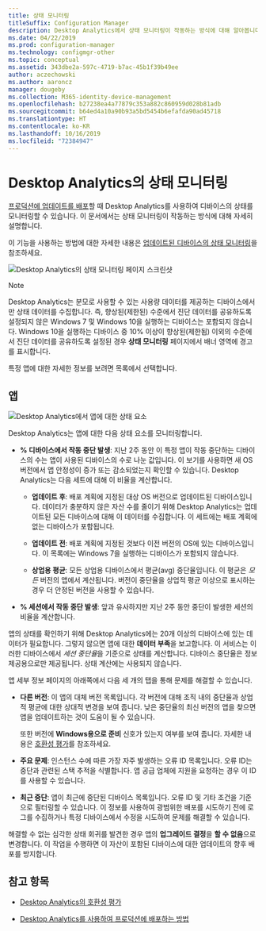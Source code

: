 ```yaml
---
title: 상태 모니터링
titleSuffix: Configuration Manager
description: Desktop Analytics에서 상태 모니터링이 작동하는 방식에 대해 알아봅니다.
ms.date: 04/22/2019
ms.prod: configuration-manager
ms.technology: configmgr-other
ms.topic: conceptual
ms.assetid: 343dbe2a-597c-4719-b7ac-45b1f39b49ee
author: aczechowski
ms.author: aaroncz
manager: dougeby
ms.collection: M365-identity-device-management
ms.openlocfilehash: b27238ea4a77879c353a882c860959d028b81adb
ms.sourcegitcommit: b64ed4a10a90b93a5bd5454b6efafda90ad45718
ms.translationtype: HT
ms.contentlocale: ko-KR
ms.lasthandoff: 10/16/2019
ms.locfileid: "72384947"
---
```

# <a name="health-status-monitoring-in-desktop-analytics"></a>Desktop Analytics의 상태 모니터링

[프로덕션에 업데이트를 배포](/sccm/desktop-analytics/deploy-prod)할 때 Desktop Analytics를 사용하여 디바이스의 상태를 모니터링할 수 있습니다. 이 문서에서는 상태 모니터링이 작동하는 방식에 대해 자세히 설명합니다.

이 기능을 사용하는 방법에 대한 자세한 내용은 [업데이트된 디바이스의 상태 모니터링](/sccm/desktop-analytics/deploy-prod#bkmk_monitor)을 참조하세요.

![Desktop Analytics의 상태 모니터링 페이지 스크린샷](media/monitor-health.png)

> [!NOTE]  
> Desktop Analytics는 분모로 사용할 수 있는 사용량 데이터를 제공하는 디바이스에서만 상태 데이터를 수집합니다. 즉, 향상된(제한된) 수준에서 진단 데이터를 공유하도록 설정되지 않은 Windows 7 및 Windows 10을 실행하는 디바이스는 포함되지 않습니다. Windows 10을 실행하는 디바이스 중 10% 이상이 향상된(제한됨) 이외의 수준에서 진단 데이터를 공유하도록 설정된 경우 **상태 모니터링** 페이지에서 배너 영역에 경고를 표시합니다.  

특정 앱에 대한 자세한 정보를 보려면 목록에서 선택합니다.



## <a name="apps"></a>앱

![Desktop Analytics에서 앱에 대한 상태 요소](media/monitor-health-status-factors.png)

Desktop Analytics는 앱에 대한 다음 상태 요소를 모니터링합니다.

- **% 디바이스에서 작동 중단 발생**: 지난 2주 동안 이 특정 앱이 작동 중단하는 디바이스의 수는 앱이 사용된 디바이스의 수로 나눈 값입니다. 이 보기를 사용하면 새 OS 버전에서 앱 안정성이 증가 또는 감소되었는지 확인할 수 있습니다. Desktop Analytics는 다음 세트에 대해 이 비율을 계산합니다.  

    - **업데이트 후**: 배포 계획에 지정된 대상 OS 버전으로 업데이트된 디바이스입니다. 데이터가 충분하지 않은 자산 수를 줄이기 위해 Desktop Analytics는 업데이트된 모든 디바이스에 대해 이 데이터를 수집합니다. 이 세트에는 배포 계획에 없는 디바이스가 포함됩니다.  

    - **업데이트 전**: 배포 계획에 지정된 것보다 이전 버전의 OS에 있는 디바이스입니다. 이 목록에는 Windows 7을 실행하는 디바이스가 포함되지 않습니다.  

    - **상업용 평균**: 모든 상업용 디바이스에서 평균(avg) 중단율입니다. 이 평균은 *모든* 버전의 앱에서 계산됩니다. 버전이 중단율을 상업적 평균 이상으로 표시하는 경우 더 안정된 버전을 사용할 수 있습니다.  

- **% 세션에서 작동 중단 발생**: 앞과 유사하지만 지난 2주 동안 중단이 발생한 세션의 비율을 계산합니다.  

앱의 상태를 확인하기 위해 Desktop Analytics에는 20개 이상의 디바이스에 있는 데이터가 필요합니다. 그렇지 않으면 앱에 대한 **데이터 부족**을 보고합니다. 이 서비스는 이러한 디바이스에서 *세션 중단율*을 기준으로 상태를 계산합니다. 디바이스 중단율은 정보 제공용으로만 제공됩니다. 상태 계산에는 사용되지 않습니다.

앱 세부 정보 페이지의 아래쪽에서 다음 세 개의 탭을 통해 문제를 해결할 수 있습니다.

- **다른 버전**: 이 앱의 대체 버전 목록입니다. 각 버전에 대해 조직 내의 중단율과 상업적 평균에 대한 상대적 변경을 보여 줍니다. 낮은 중단율의 최신 버전의 앱을 찾으면 앱을 업데이트하는 것이 도움이 될 수 있습니다.  

    또한 버전에 **Windows용으로 준비** 신호가 있는지 여부를 보여 줍니다. 자세한 내용은 [호환성 평가](compat-assessment.md#driver-risk-assessment)를 참조하세요.  

- **주요 문제**: 인스턴스 수에 따른 가장 자주 발생하는 오류 ID 목록입니다. 오류 ID는 중단과 관련된 스택 추적을 식별합니다. 앱 공급 업체에 지원을 요청하는 경우 이 ID를 사용할 수 있습니다.  

- **최근 중단**:  앱이 최근에 중단된 디바이스 목록입니다. 오류 ID 및 기타 조건을 기준으로 필터링할 수 있습니다. 이 정보를 사용하여 광범위한 배포를 시도하기 전에 로그를 수집하거나 특정 디바이스에서 수정을 시도하여 문제를 해결할 수 있습니다.  

해결할 수 없는 심각한 상태 회귀를 발견한 경우 앱의 **업그레이드 결정**을 **할 수 없음**으로 변경합니다. 이 작업을 수행하면 이 자산이 포함된 디바이스에 대한 업데이트의 향후 배포를 방지합니다.


## <a name="see-also"></a>참고 항목

- [Desktop Analytics의 호환성 평가](/sccm/desktop-analytics/compat-assessment)  

- [Desktop Analytics를 사용하여 프로덕션에 배포하는 방법](/sccm/desktop-analytics/deploy-prod)  
